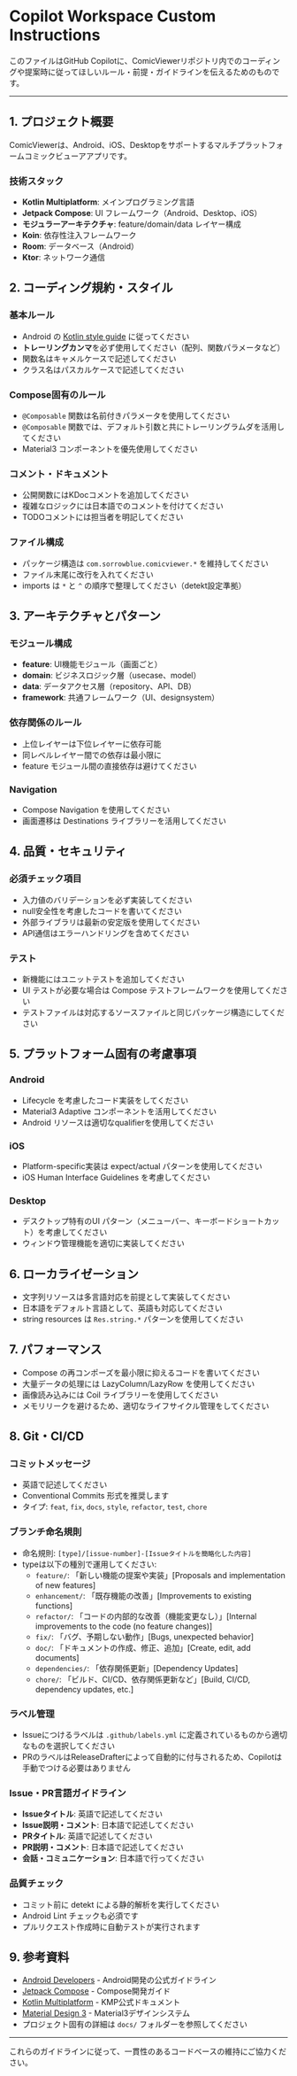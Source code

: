 # Copilot Workspace Custom Instructions

このファイルはGitHub Copilotに、ComicViewerリポジトリ内でのコーディングや提案時に従ってほしいルール・前提・ガイドラインを伝えるためのものです。

---

## 1. プロジェクト概要

ComicViewerは、Android、iOS、Desktopをサポートするマルチプラットフォームコミックビューアアプリです。

### 技術スタック
- **Kotlin Multiplatform**: メインプログラミング言語
- **Jetpack Compose**: UI フレームワーク（Android、Desktop、iOS）
- **モジュラーアーキテクチャ**: feature/domain/data レイヤー構成
- **Koin**: 依存性注入フレームワーク
- **Room**: データベース（Android）
- **Ktor**: ネットワーク通信

## 2. コーディング規約・スタイル

### 基本ルール
- Android の [Kotlin style guide](https://developer.android.com/kotlin/style-guide) に従ってください
- **トレーリングカンマ**を必ず使用してください（配列、関数パラメータなど）
- 関数名はキャメルケースで記述してください
- クラス名はパスカルケースで記述してください

### Compose固有のルール
- `@Composable` 関数は名前付きパラメータを使用してください
- `@Composable` 関数では、デフォルト引数と共にトレーリングラムダを活用してください
- Material3 コンポーネントを優先使用してください

### コメント・ドキュメント
- 公開関数にはKDocコメントを追加してください
- 複雑なロジックには日本語でのコメントを付けてください
- TODOコメントには担当者を明記してください

### ファイル構成
- パッケージ構造は `com.sorrowblue.comicviewer.*` を維持してください
- ファイル末尾に改行を入れてください
- imports は `*` と `^` の順序で整理してください（detekt設定準拠）

## 3. アーキテクチャとパターン

### モジュール構成
- **feature**: UI機能モジュール（画面ごと）
- **domain**: ビジネスロジック層（usecase、model）
- **data**: データアクセス層（repository、API、DB）
- **framework**: 共通フレームワーク（UI、designsystem）

### 依存関係のルール
- 上位レイヤーは下位レイヤーに依存可能
- 同レベルレイヤー間での依存は最小限に
- feature モジュール間の直接依存は避けてください

### Navigation
- Compose Navigation を使用してください
- 画面遷移は Destinations ライブラリーを活用してください

## 4. 品質・セキュリティ

### 必須チェック項目
- 入力値のバリデーションを必ず実装してください
- null安全性を考慮したコードを書いてください
- 外部ライブラリは最新の安定版を使用してください
- API通信はエラーハンドリングを含めてください

### テスト
- 新機能にはユニットテストを追加してください
- UI テストが必要な場合は Compose テストフレームワークを使用してください
- テストファイルは対応するソースファイルと同じパッケージ構造にしてください

## 5. プラットフォーム固有の考慮事項

### Android
- Lifecycle を考慮したコード実装をしてください
- Material3 Adaptive コンポーネントを活用してください
- Android リソースは適切なqualifierを使用してください

### iOS
- Platform-specific実装は expect/actual パターンを使用してください
- iOS Human Interface Guidelines を考慮してください

### Desktop
- デスクトップ特有のUI パターン（メニューバー、キーボードショートカット）を考慮してください
- ウィンドウ管理機能を適切に実装してください

## 6. ローカライゼーション

- 文字列リソースは多言語対応を前提として実装してください
- 日本語をデフォルト言語として、英語も対応してください
- string resources は `Res.string.*` パターンを使用してください

## 7. パフォーマンス

- Compose の再コンポーズを最小限に抑えるコードを書いてください
- 大量データの処理には LazyColumn/LazyRow を使用してください
- 画像読み込みには Coil ライブラリーを使用してください
- メモリリークを避けるため、適切なライフサイクル管理をしてください

## 8. Git・CI/CD

### コミットメッセージ
- 英語で記述してください
- Conventional Commits 形式を推奨します
- タイプ: `feat`, `fix`, `docs`, `style`, `refactor`, `test`, `chore`

### ブランチ命名規則
- 命名規則: `[type]/[issue-number]-[Issueタイトルを簡略化した内容]`
- typeは以下の種別で運用してください:
  - `feature/`: 「新しい機能の提案や実装」[Proposals and implementation of new features]
  - `enhancement/`: 「既存機能の改善」[Improvements to existing functions]
  - `refactor/`: 「コードの内部的な改善（機能変更なし）」[Internal improvements to the code (no feature changes)]
  - `fix/`: 「バグ、予期しない動作」[Bugs, unexpected behavior]
  - `doc/`: 「ドキュメントの作成、修正、追加」[Create, edit, add documents]
  - `dependencies/`: 「依存関係更新」[Dependency Updates]
  - `chore/`: 「ビルド、CI/CD、依存関係更新など」[Build, CI/CD, dependency updates, etc.]

### ラベル管理
- Issueにつけるラベルは `.github/labels.yml` に定義されているものから適切なものを選択してください
- PRのラベルはReleaseDrafterによって自動的に付与されるため、Copilotは手動でつける必要はありません

### Issue・PR言語ガイドライン
- **Issueタイトル**: 英語で記述してください
- **Issue説明・コメント**: 日本語で記述してください
- **PRタイトル**: 英語で記述してください
- **PR説明・コメント**: 日本語で記述してください
- **会話・コミュニケーション**: 日本語で行ってください

### 品質チェック
- コミット前に detekt による静的解析を実行してください
- Android Lint チェックも必須です
- プルリクエスト作成時に自動テストが実行されます

## 9. 参考資料

- [Android Developers](https://developer.android.com/) - Android開発の公式ガイドライン
- [Jetpack Compose](https://developer.android.com/jetpack/compose) - Compose開発ガイド
- [Kotlin Multiplatform](https://kotlinlang.org/lp/multiplatform/) - KMP公式ドキュメント
- [Material Design 3](https://m3.material.io/) - Material3デザインシステム
- プロジェクト固有の詳細は `docs/` フォルダーを参照してください

---

これらのガイドラインに従って、一貫性のあるコードベースの維持にご協力ください。